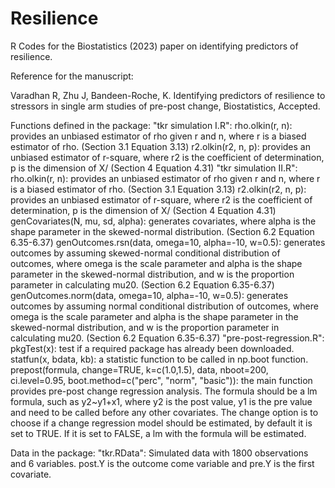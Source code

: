 # Resilience
R Codes for the Biostatistics (2023) paper on identifying predictors of resilience. 

Reference for the manuscript:

Varadhan R, Zhu J, Bandeen-Roche, K.  Identifying predictors of resilience to stressors in single arm studies of pre-post change, Biostatistics, Accepted.

Functions defined in the package:
	"tkr simulation I.R":
    		rho.olkin(r, n): provides an unbiased estimator of rho given r and n, where r is a biased estimator of rho. (Section 3.1 Equation 3.13)
		r2.olkin(r2, n, p): provides an unbiased estimator of r-square, where r2 is the coefficient of determination, p is the dimension of X/ (Section 4 Equation 4.31)
	"tkr simulation II.R":
    		rho.olkin(r, n): provides an unbiased estimator of rho given r and n, where r is a biased estimator of rho. (Section 3.1 Equation 3.13)
		r2.olkin(r2, n, p): provides an unbiased estimator of r-square, where r2 is the coefficient of determination, p is the dimension of X/ (Section 4 Equation 4.31)
		genCovariates(N, mu, sd, alpha): generates covariates, where alpha is the shape parameter in the skewed-normal distribution. (Section 6.2 Equation 6.35-6.37)
		genOutcomes.rsn(data, omega=10, alpha=-10, w=0.5): generates outcomes by assuming skewed-normal conditional distribution of outcomes, where omega is the scale parameter and alpha is the shape parameter in the skewed-normal distribution, and w is the proportion parameter in calculating mu20. (Section 6.2 Equation 6.35-6.37)
		genOutcomes.norm(data, omega=10, alpha=-10, w=0.5): generates outcomes by assuming normal conditional distribution of outcomes, where omega is the scale parameter and alpha is the shape parameter in the skewed-normal distribution, and w is the proportion parameter in calculating mu20.  (Section 6.2 Equation 6.35-6.37)
	"pre-post-regression.R":
		pkgTest(x): test if a required package has already been downloaded. 
		statfun(x, bdata, kb): a statistic function to be called in np.boot function. 
		prepost(formula, change=TRUE, k=c(1.0,1.5), data, nboot=200, ci.level=0.95, boot.method=c("perc", "norm", "basic")): the main function provides pre-post change regression analysis. The formula should be a lm formula, such as y2~y1+x1, where y2 is the post value, y1 is the pre value and need to be called before any other covariates. The change option is to choose if a change regression model should be estimated, by default it is set to TRUE. If it is set to FALSE, a lm with the formula will be estimated.
 		
Data in the package:
	"tkr.RData": Simulated data with 1800 observations and 6 variables. post.Y is the outcome come variable and pre.Y is the first covariate. 
